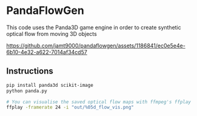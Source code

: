# PandaFlowGen

This code uses the Panda3D game engine in order to create synthetic optical flow from moving 3D objects

https://github.com/jamt9000/pandaflowgen/assets/1186841/ec0e5e4e-6b10-4e32-a622-7014af34cd57

## Instructions

```bash
pip install panda3d scikit-image
python panda.py

# You can visualise the saved optical flow maps with ffmpeg's ffplay
ffplay -framerate 24 -i "out/%05d_flow_vis.png"
```
